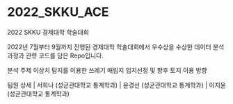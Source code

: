 # 2022_SKKU_ACE
2022 SKKU 경제대학 학술대회

2022년 7월부터 9월까지 진행된 
경제대학 학술대회에서 우수상을 수상한 데이터 분석 과정과 관련 코드를 담은 Repo입니다. 

분석 주제 
이상치 탐지를 이용한 쓰레기 매립지 입지선정 및 향후 토지 이용 방향

팀원 상세
| 서희나 (성균관대학교 통계학과)
| 윤경선 (성균관대학교 통계학과)
| 이지윤 (성균관대학교 통계학과)
